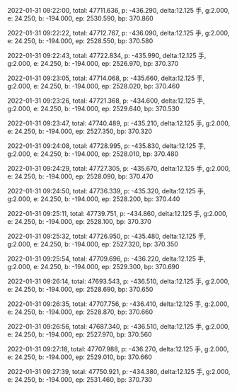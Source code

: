 2022-01-31 09:22:00, total: 47711.636, p: -436.290, delta:12.125 手, g:2.000, e: 24.250, b: -194.000, ep: 2530.590, bp: 370.860

2022-01-31 09:22:22, total: 47712.767, p: -436.090, delta:12.125 手, g:2.000, e: 24.250, b: -194.000, ep: 2528.550, bp: 370.580

2022-01-31 09:22:43, total: 47722.834, p: -435.990, delta:12.125 手, g:2.000, e: 24.250, b: -194.000, ep: 2526.970, bp: 370.370

2022-01-31 09:23:05, total: 47714.068, p: -435.660, delta:12.125 手, g:2.000, e: 24.250, b: -194.000, ep: 2528.020, bp: 370.460

2022-01-31 09:23:26, total: 47721.368, p: -434.600, delta:12.125 手, g:2.000, e: 24.250, b: -194.000, ep: 2529.640, bp: 370.530

2022-01-31 09:23:47, total: 47740.489, p: -435.210, delta:12.125 手, g:2.000, e: 24.250, b: -194.000, ep: 2527.350, bp: 370.320

2022-01-31 09:24:08, total: 47728.995, p: -435.830, delta:12.125 手, g:2.000, e: 24.250, b: -194.000, ep: 2528.010, bp: 370.480

2022-01-31 09:24:29, total: 47727.305, p: -435.670, delta:12.125 手, g:2.000, e: 24.250, b: -194.000, ep: 2528.090, bp: 370.470

2022-01-31 09:24:50, total: 47736.339, p: -435.320, delta:12.125 手, g:2.000, e: 24.250, b: -194.000, ep: 2528.200, bp: 370.440

2022-01-31 09:25:11, total: 47739.751, p: -434.860, delta:12.125 手, g:2.000, e: 24.250, b: -194.000, ep: 2528.100, bp: 370.370

2022-01-31 09:25:32, total: 47726.950, p: -435.480, delta:12.125 手, g:2.000, e: 24.250, b: -194.000, ep: 2527.320, bp: 370.350

2022-01-31 09:25:54, total: 47709.696, p: -436.220, delta:12.125 手, g:2.000, e: 24.250, b: -194.000, ep: 2529.300, bp: 370.690

2022-01-31 09:26:14, total: 47693.543, p: -436.510, delta:12.125 手, g:2.000, e: 24.250, b: -194.000, ep: 2528.690, bp: 370.650

2022-01-31 09:26:35, total: 47707.756, p: -436.410, delta:12.125 手, g:2.000, e: 24.250, b: -194.000, ep: 2528.870, bp: 370.660

2022-01-31 09:26:56, total: 47687.340, p: -436.510, delta:12.125 手, g:2.000, e: 24.250, b: -194.000, ep: 2527.970, bp: 370.560

2022-01-31 09:27:18, total: 47707.988, p: -436.270, delta:12.125 手, g:2.000, e: 24.250, b: -194.000, ep: 2529.010, bp: 370.660

2022-01-31 09:27:39, total: 47750.921, p: -434.380, delta:12.125 手, g:2.000, e: 24.250, b: -194.000, ep: 2531.460, bp: 370.730